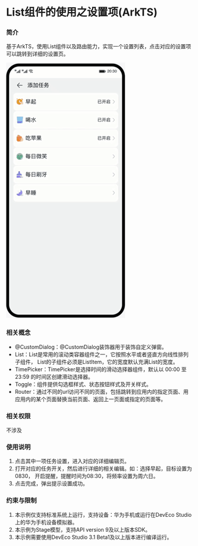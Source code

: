 # List组件的使用之设置项(ArkTS)

### 简介
基于ArkTS，使用List组件以及路由能力，实现一个设置列表，点击对应的设置项可以跳转到详细的设置页。

![](screenshots/list_usage_hdc.gif)

### 相关概念
- @CustomDialog：@CustomDialog装饰器用于装饰自定义弹窗。
- List：List是常用的滚动类容器组件之一，它按照水平或者竖直方向线性排列子组件， List的子组件必须是ListItem，它的宽度默认充满List的宽度。
- TimePicker：TimePicker是选择时间的滑动选择器组件，默认以 00:00 至 23:59 的时间区创建滑动选择器。
- Toggle：组件提供勾选框样式、状态按钮样式及开关样式。
- Router：通过不同的url访问不同的页面，包括跳转到应用内的指定页面、用应用内的某个页面替换当前页面、返回上一页面或指定的页面等。


### 相关权限
不涉及

### 使用说明
1.  点击其中一项任务设置，进入对应的详细编辑页。
2.  打开对应的任务开关，然后进行详细的相关编辑。如：选择早起，目标设置为0830， 开启提醒，提醒时间为08:30，将频率设置为周六日。
3.  点击完成，弹出提示设置成功。

### 约束与限制
1. 本示例仅支持标准系统上运行，支持设备：华为手机或运行在DevEco Studio上的华为手机设备模拟器。
2. 本示例为Stage模型，支持API version 9及以上版本SDK。
3. 本示例需要使用DevEco Studio 3.1 Beta1及以上版本进行编译运行。

